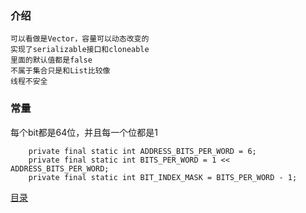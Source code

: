 ### 介绍

    可以看做是Vector，容量可以动态改变的
    实现了serializable接口和cloneable
    里面的默认值都是false
    不属于集合只是和List比较像
    线程不安全

### 常量

每个bit都是64位，并且每一个位都是1

```
    private final static int ADDRESS_BITS_PER_WORD = 6;
    private final static int BITS_PER_WORD = 1 << ADDRESS_BITS_PER_WORD;
    private final static int BIT_INDEX_MASK = BITS_PER_WORD - 1;

```





[目录](https://github.com/wangwangla/biji/tree/master/README.md)